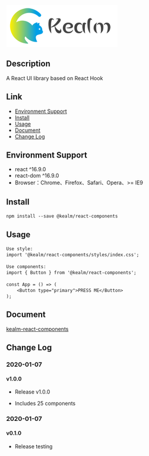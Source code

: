 ![logo](./src/assets/imgs/logo-small.png "Kealm React Components")

## Description

A React UI library based on React Hook

## Link

- <a href="#doc_1">Environment Support</a>
- <a href="#doc_2">Install</a>
- <a href="#doc_3">Usage</a>
- <a href="#doc_4">Document</a>
- <a href="#doc_5">Change Log</a>

<h2 id="doc_1">Environment Support</h2>

- react ^16.9.0
- react-dom ^16.9.0
- Browser：Chrome、Firefox、Safari、Opera、>= IE9

<h2 id="doc_2">Install</h2>

    npm install --save @kealm/react-components
    
<h2 id="doc_3">Usage</h2>

    Use style:
    import '@kealm/react-components/styles/index.css';
    
    Use components:
    import { Button } from '@kealm/react-components';
     
    const App = () => (
        <Button type="primary">PRESS ME</Button>
    );
    
<h2 id="doc_4">Document</h2>

[kealm-react-components](https://karmiy.github.io/kealm-react-components/dist/index.html)

<h2 id="doc_5">Change Log</h2>

### 2020-01-07

#### v1.0.0

- Release v1.0.0

- Includes 25 components

### 2020-01-07

#### v0.1.0

- Release testing
    

